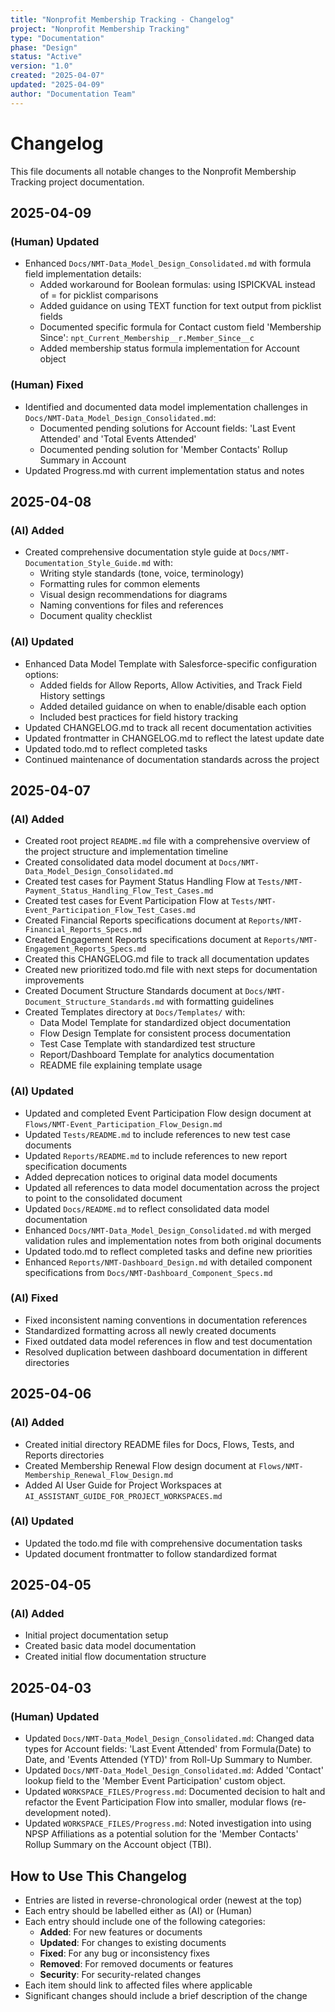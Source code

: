 ```yaml
---
title: "Nonprofit Membership Tracking - Changelog"
project: "Nonprofit Membership Tracking"
type: "Documentation"
phase: "Design"
status: "Active"
version: "1.0"
created: "2025-04-07"
updated: "2025-04-09"
author: "Documentation Team"
---
```


# Changelog

This file documents all notable changes to the Nonprofit Membership Tracking project documentation.

## 2025-04-09

### (Human) Updated
- Enhanced `Docs/NMT-Data_Model_Design_Consolidated.md` with formula field implementation details:
  - Added workaround for Boolean formulas: using ISPICKVAL instead of = for picklist comparisons
  - Added guidance on using TEXT function for text output from picklist fields
  - Documented specific formula for Contact custom field 'Membership Since': `npt_Current_Membership__r.Member_Since__c`
  - Added membership status formula implementation for Account object

### (Human) Fixed
- Identified and documented data model implementation challenges in `Docs/NMT-Data_Model_Design_Consolidated.md`:
  - Documented pending solutions for Account fields: 'Last Event Attended' and 'Total Events Attended'
  - Documented pending solution for 'Member Contacts' Rollup Summary in Account
- Updated Progress.md with current implementation status and notes

## 2025-04-08

### (AI) Added
- Created comprehensive documentation style guide at `Docs/NMT-Documentation_Style_Guide.md` with:
  - Writing style standards (tone, voice, terminology)
  - Formatting rules for common elements
  - Visual design recommendations for diagrams
  - Naming conventions for files and references
  - Document quality checklist

### (AI) Updated
- Enhanced Data Model Template with Salesforce-specific configuration options:
  - Added fields for Allow Reports, Allow Activities, and Track Field History settings
  - Added detailed guidance on when to enable/disable each option
  - Included best practices for field history tracking
- Updated CHANGELOG.md to track all recent documentation activities
- Updated frontmatter in CHANGELOG.md to reflect the latest update date
- Updated todo.md to reflect completed tasks
- Continued maintenance of documentation standards across the project

## 2025-04-07

### (AI) Added
- Created root project `README.md` file with a comprehensive overview of the project structure and implementation timeline
- Created consolidated data model document at `Docs/NMT-Data_Model_Design_Consolidated.md`
- Created test cases for Payment Status Handling Flow at `Tests/NMT-Payment_Status_Handling_Flow_Test_Cases.md`
- Created test cases for Event Participation Flow at `Tests/NMT-Event_Participation_Flow_Test_Cases.md`
- Created Financial Reports specifications document at `Reports/NMT-Financial_Reports_Specs.md`
- Created Engagement Reports specifications document at `Reports/NMT-Engagement_Reports_Specs.md`
- Created this CHANGELOG.md file to track all documentation updates
- Created new prioritized todo.md file with next steps for documentation improvements
- Created Document Structure Standards document at `Docs/NMT-Document_Structure_Standards.md` with formatting guidelines
- Created Templates directory at `Docs/Templates/` with:
  - Data Model Template for standardized object documentation
  - Flow Design Template for consistent process documentation
  - Test Case Template with standardized test structure
  - Report/Dashboard Template for analytics documentation
  - README file explaining template usage

### (AI) Updated
- Updated and completed Event Participation Flow design document at `Flows/NMT-Event_Participation_Flow_Design.md`
- Updated `Tests/README.md` to include references to new test case documents
- Updated `Reports/README.md` to include references to new report specification documents
- Added deprecation notices to original data model documents
- Updated all references to data model documentation across the project to point to the consolidated document
- Updated `Docs/README.md` to reflect consolidated data model documentation
- Enhanced `Docs/NMT-Data_Model_Design_Consolidated.md` with merged validation rules and implementation notes from both original documents
- Updated todo.md to reflect completed tasks and define new priorities
- Enhanced `Reports/NMT-Dashboard_Design.md` with detailed component specifications from `Docs/NMT-Dashboard_Component_Specs.md`

### (AI) Fixed
- Fixed inconsistent naming conventions in documentation references
- Standardized formatting across all newly created documents
- Fixed outdated data model references in flow and test documentation
- Resolved duplication between dashboard documentation in different directories

## 2025-04-06

### (AI) Added
- Created initial directory README files for Docs, Flows, Tests, and Reports directories
- Created Membership Renewal Flow design document at `Flows/NMT-Membership_Renewal_Flow_Design.md`
- Added AI User Guide for Project Workspaces at `AI_ASSISTANT_GUIDE_FOR_PROJECT_WORKSPACES.md`

### (AI) Updated
- Updated the todo.md file with comprehensive documentation tasks
- Updated document frontmatter to follow standardized format

## 2025-04-05

### (AI) Added
- Initial project documentation setup
- Created basic data model documentation
- Created initial flow documentation structure

## 2025-04-03

### (Human) Updated
- Updated `Docs/NMT-Data_Model_Design_Consolidated.md`: Changed data types for Account fields: 'Last Event Attended' from Formula(Date) to Date, and 'Events Attended (YTD)' from Roll-Up Summary to Number.
- Updated `Docs/NMT-Data_Model_Design_Consolidated.md`: Added 'Contact' lookup field to the 'Member Event Participation' custom object.
- Updated `WORKSPACE_FILES/Progress.md`: Documented decision to halt and refactor the Event Participation Flow into smaller, modular flows (re-development noted).
- Updated `WORKSPACE_FILES/Progress.md`: Noted investigation into using NPSP Affiliations as a potential solution for the 'Member Contacts' Rollup Summary on the Account object (TBI).

## How to Use This Changelog

- Entries are listed in reverse-chronological order (newest at the top)
- Each entry should be labelled either as (AI) or (Human)
- Each entry should include one of the following categories:
  - **Added**: For new features or documents
  - **Updated**: For changes to existing documents
  - **Fixed**: For any bug or inconsistency fixes
  - **Removed**: For removed documents or features
  - **Security**: For security-related changes
- Each item should link to affected files where applicable
- Significant changes should include a brief description of the change 